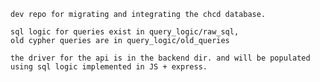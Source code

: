     dev repo for migrating and integrating the chcd database.

    sql logic for queries exist in query_logic/raw_sql,
    old cypher queries are in query_logic/old_queries
    
    the driver for the api is in the backend dir. and will be populated using sql logic implemented in JS + express.
